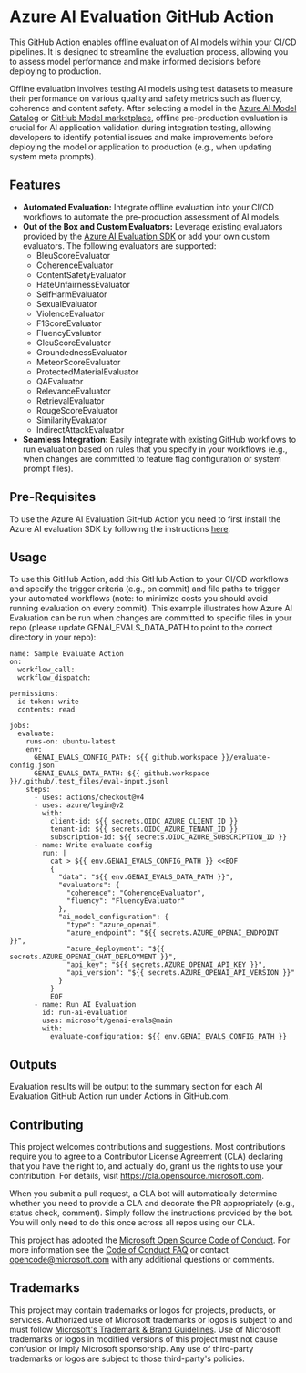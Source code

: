 # Azure AI Evaluation GitHub Action

This GitHub Action enables offline evaluation of AI models within your CI/CD pipelines. It is designed to streamline the evaluation process, allowing you to assess model performance and make informed decisions before deploying to production. 

Offline evaluation involves testing AI models using test datasets to measure their performance on various quality and safety metrics such as fluency, coherence and content safety. After selecting a model in the [Azure AI Model Catalog](https://azure.microsoft.com/en-us/products/ai-model-catalog?msockid=1f44c87dd9fa6d1e257fdd6dd8406c42) or [GitHub Model marketplace](https://github.com/marketplace/models), offline pre-production evaluation is crucial for AI application validation during integration testing, allowing developers to identify potential issues and make improvements before deploying the model or application to production (e.g., when updating system meta prompts). 

## Features
* **Automated Evaluation:** Integrate offline evaluation into your CI/CD workflows to automate the pre-production assessment of AI models. 
* **Out of the Box and Custom Evaluators:** Leverage existing evaluators provided by the [Azure AI Evaluation SDK](https://learn.microsoft.com/en-us/azure/ai-studio/how-to/develop/evaluate-sdk) or add your own custom evaluators. The following evaluators are supported: 
  * BleuScoreEvaluator
  * CoherenceEvaluator 
  * ContentSafetyEvaluator 
  * HateUnfairnessEvaluator 
  * SelfHarmEvaluator 
  * SexualEvaluator 
  * ViolenceEvaluator 
  * F1ScoreEvaluator 
  * FluencyEvaluator 
  * GleuScoreEvaluator 
  * GroundednessEvaluator 
  * MeteorScoreEvaluator 
  * ProtectedMaterialEvaluator 
  * QAEvaluator 
  * RelevanceEvaluator 
  * RetrievalEvaluator 
  * RougeScoreEvaluator 
  * SimilarityEvaluator 
  * IndirectAttackEvaluator 
* **Seamless Integration:** Easily integrate with existing GitHub workflows to run evaluation based on rules that you specify in your workflows (e.g., when changes are committed to feature flag configuration or system prompt files). 

## Pre-Requisites
To use the Azure AI Evaluation GitHub Action you need to first install the Azure AI evaluation SDK by following the instructions [here](https://learn.microsoft.com/en-us/azure/ai-studio/how-to/develop/evaluate-sdk#getting-started). 

## Usage
To use this GitHub Action, add this GitHub Action to your CI/CD workflows and specify the trigger criteria (e.g., on commit) and file paths to trigger your automated workflows (note: to minimize costs you should avoid running evaluation on every commit). This example illustrates how Azure AI Evaluation can be run when changes are committed to specific files in your repo (please update GENAI_EVALS_DATA_PATH to point to the correct directory in your repo):

```
name: Sample Evaluate Action
on:
  workflow_call:
  workflow_dispatch:

permissions:
  id-token: write
  contents: read

jobs:
  evaluate:
    runs-on: ubuntu-latest
    env:
      GENAI_EVALS_CONFIG_PATH: ${{ github.workspace }}/evaluate-config.json
      GENAI_EVALS_DATA_PATH: ${{ github.workspace }}/.github/.test_files/eval-input.jsonl
    steps:
      - uses: actions/checkout@v4
      - uses: azure/login@v2
        with:
          client-id: ${{ secrets.OIDC_AZURE_CLIENT_ID }}
          tenant-id: ${{ secrets.OIDC_AZURE_TENANT_ID }}
          subscription-id: ${{ secrets.OIDC_AZURE_SUBSCRIPTION_ID }}
      - name: Write evaluate config
        run: |
          cat > ${{ env.GENAI_EVALS_CONFIG_PATH }} <<EOF
          {
            "data": "${{ env.GENAI_EVALS_DATA_PATH }}",
            "evaluators": {
              "coherence": "CoherenceEvaluator",
              "fluency": "FluencyEvaluator"
            },
            "ai_model_configuration": {
              "type": "azure_openai",
              "azure_endpoint": "${{ secrets.AZURE_OPENAI_ENDPOINT }}",
              "azure_deployment": "${{ secrets.AZURE_OPENAI_CHAT_DEPLOYMENT }}",
              "api_key": "${{ secrets.AZURE_OPENAI_API_KEY }}",
              "api_version": "${{ secrets.AZURE_OPENAI_API_VERSION }}"
            }
          }
          EOF
      - name: Run AI Evaluation
        id: run-ai-evaluation
        uses: microsoft/genai-evals@main
        with:
          evaluate-configuration: ${{ env.GENAI_EVALS_CONFIG_PATH }}
```
## Outputs
Evaluation results will be output to the summary section for each AI Evaluation GitHub Action run under Actions in GitHub.com.

## Contributing

This project welcomes contributions and suggestions.  Most contributions require you to agree to a
Contributor License Agreement (CLA) declaring that you have the right to, and actually do, grant us
the rights to use your contribution. For details, visit https://cla.opensource.microsoft.com.

When you submit a pull request, a CLA bot will automatically determine whether you need to provide
a CLA and decorate the PR appropriately (e.g., status check, comment). Simply follow the instructions
provided by the bot. You will only need to do this once across all repos using our CLA.

This project has adopted the [Microsoft Open Source Code of Conduct](https://opensource.microsoft.com/codeofconduct/).
For more information see the [Code of Conduct FAQ](https://opensource.microsoft.com/codeofconduct/faq/) or
contact [opencode@microsoft.com](mailto:opencode@microsoft.com) with any additional questions or comments.

## Trademarks

This project may contain trademarks or logos for projects, products, or services. Authorized use of Microsoft 
trademarks or logos is subject to and must follow 
[Microsoft's Trademark & Brand Guidelines](https://www.microsoft.com/en-us/legal/intellectualproperty/trademarks/usage/general).
Use of Microsoft trademarks or logos in modified versions of this project must not cause confusion or imply Microsoft sponsorship.
Any use of third-party trademarks or logos are subject to those third-party's policies.
